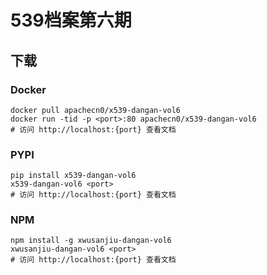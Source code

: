 # 539档案第六期

## 下载

### Docker

```
docker pull apachecn0/x539-dangan-vol6
docker run -tid -p <port>:80 apachecn0/x539-dangan-vol6
# 访问 http://localhost:{port} 查看文档
```

### PYPI

```
pip install x539-dangan-vol6
x539-dangan-vol6 <port>
# 访问 http://localhost:{port} 查看文档
```

### NPM

```
npm install -g xwusanjiu-dangan-vol6
xwusanjiu-dangan-vol6 <port>
# 访问 http://localhost:{port} 查看文档
```